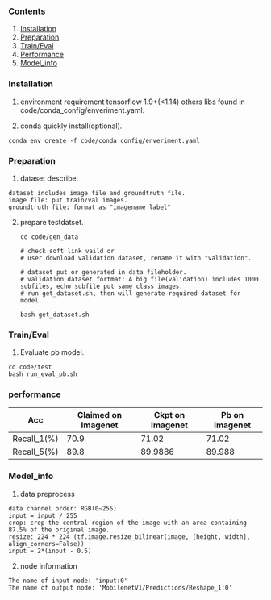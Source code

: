 ### Contents
1. [Installation](#installation)
2. [Preparation](#preparation)
3. [Train/Eval](#traineval)
4. [Performance](#performance)
5. [Model_info](#model_info)

### Installation
1. environment requirement 
   tensorflow 1.9+(<1.14)
   others libs found in code/conda_config/enveriment.yaml.
   
2. conda quickly install(optional).
  ```shell
  conda env create -f code/conda_config/enveriment.yaml
  ```

### Preparation

1. dataset describe.
  ```
  dataset includes image file and groundtruth file.
  image file: put train/val images.
  groundtruth file: format as "imagename label"
  ```
2. prepare testdatset.
   
   ```
   cd code/gen_data

   # check soft link vaild or 
   # user download validation dataset, rename it with "validation".

   # dataset put or generated in data fileholder.
   # validation dataset fortmat: A big file(validation) includes 1000 subfiles, echo subfile put same class images.  
   # run get_dataset.sh, then will generate required dataset for model.

   bash get_dataset.sh 
   ```

### Train/Eval
1. Evaluate pb model.
  ```shell
  cd code/test
  bash run_eval_pb.sh
  ```

### performance

|Acc |Claimed on Imagenet| Ckpt on Imagenet| Pb on Imagenet|
|----|----|---|---|
|Recall_1(%)|70.9|71.02|71.02|
|Recall_5(%)|89.8|89.9886|89.988|

### Model_info

1.  data preprocess
  ```
  data channel order: RGB(0~255)                  
  input = input / 255
  crop: crop the central region of the image with an area containing 87.5% of the original image.
  resize: 224 * 224 (tf.image.resize_bilinear(image, [height, width], align_corners=False)) 
  input = 2*(input - 0.5)                          
  ``` 
2. node information

  ```
  The name of input node: 'input:0'
  The name of output node: 'MobilenetV1/Predictions/Reshape_1:0'
  ```
